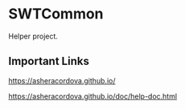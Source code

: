 # SWTCommon
Helper project.

## Important Links
https://asheracordova.github.io/

https://asheracordova.github.io/doc/help-doc.html
